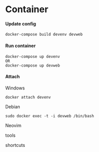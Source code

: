 <h1>Container</h1>
<h4>Update config</h4>

```
docker-compose build devenv devweb
```
<h4>Run container</h4>

```
docker-compose up devenv
OR
docker-compose up devweb
```

<h4>Attach</h4>

Windows
```
docker attach devenv
```
Debian

```
sudo docker exec -t -i devweb /bin/bash
```

</h1>Neovim</h1>

tools

shortcuts
